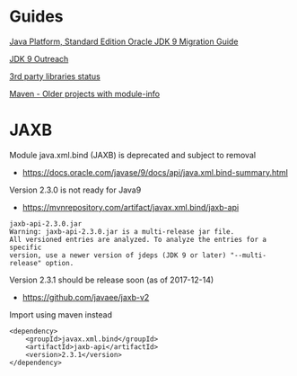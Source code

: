 
# Guides

[Java Platform, Standard Edition Oracle JDK 9 Migration Guide](https://docs.oracle.com/javase/9/migrate/toc.htm#JSMIG-GUID-7744EF96-5899-4FB2-B34E-86D49B2E89B6)

[JDK 9 Outreach](https://wiki.openjdk.java.net/display/Adoption/JDK+9+Outreach)

[3rd party libraries status](https://wiki.openjdk.java.net/display/quality/Quality+Outreach)

[Maven - Older projects with module-info](https://maven.apache.org/plugins/maven-compiler-plugin/examples/module-info.html)

# JAXB

Module java.xml.bind (JAXB) is deprecated and subject to removal
* https://docs.oracle.com/javase/9/docs/api/java.xml.bind-summary.html

Version 2.3.0 is not ready for Java9
* https://mvnrepository.com/artifact/javax.xml.bind/jaxb-api
```
jaxb-api-2.3.0.jar                                                                                                                                                                                                                              
Warning: jaxb-api-2.3.0.jar is a multi-release jar file.                                                                                                                                                                                        
All versioned entries are analyzed. To analyze the entries for a specific                                                                                                                                                                       
version, use a newer version of jdeps (JDK 9 or later) "--multi-release" option.
```

Version 2.3.1 should be release soon (as of 2017-12-14)
* https://github.com/javaee/jaxb-v2

Import using maven instead
```
<dependency>
    <groupId>javax.xml.bind</groupId>
    <artifactId>jaxb-api</artifactId>
    <version>2.3.1</version>
</dependency>
```
